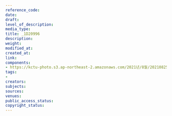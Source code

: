 ```yaml
---
reference_code: 
date: 
draft: 
level_of_description: 
media_type: 
title: _1D20996
description: 
weight: 
modified_at: 
created_at: 
link: 
components:
- https://kctu-photo.s3.ap-northeast-2.amazonaws.com/2021년/8월/20210825_하반기+총파업+대장정_대구/_1D20996.jpg
tags:
- 
creators: 
subjects: 
sources: 
venues: 
public_access_status: 
copyright_status: 
---
```

